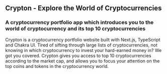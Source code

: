 ## Crypton - Explore the World of Cryptocurrencies

### A cryptocurrency portfolio app which introduces you to the world of cryptocurrency and its top 10 cryptocurrencies

Crypton is a cryptocurrency portfolio website built with Next.js, TypeScript and Chakra UI. Tired of sifting through large lists of cryptocurrencies, not knowing in which cryptocurrency to invest your hard-earned money in? We got you covered. Crypton gives you access to top 10 cryptocurrencies according to the market cap, and allows you to focus your attention on the top coins and tokens in the cryptocurrency world.
